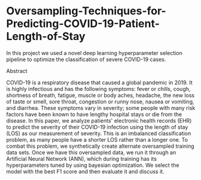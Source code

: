 # Oversampling-Techniques-for-Predicting-COVID-19-Patient-Length-of-Stay
In this project we used a novel deep learning hyperparameter selection pipeline to optimize the classification of severe COVID-19 cases.

Abstract

COVID-19 is a respiratory disease that caused a global pandemic in 2019. It is highly infectious and has the following symptoms: fever or chills, cough, shortness of breath, fatigue, muscle or body aches, headache, the new loss of taste or smell, sore throat, congestion or runny nose, nausea or vomiting, and diarrhea. These symptoms vary in severity; some people with many risk factors have been known to have lengthy hospital stays or die from the disease. In this paper, we analyze patients' electronic health records (EHR) to predict the severity of their COVID-19 infection using the length of stay (LOS) as our measurement of severity. This is an imbalanced classification problem, as many people have a shorter LOS rather than a longer one. To combat this problem, we synthetically create alternate oversampled training data sets. Once we have this oversampled data, we run it through an Artificial Neural Network (ANN), which during training has its hyperparameters tuned by using bayesian optimization. We select the model with the best F1 score and then evaluate it and discuss it.
